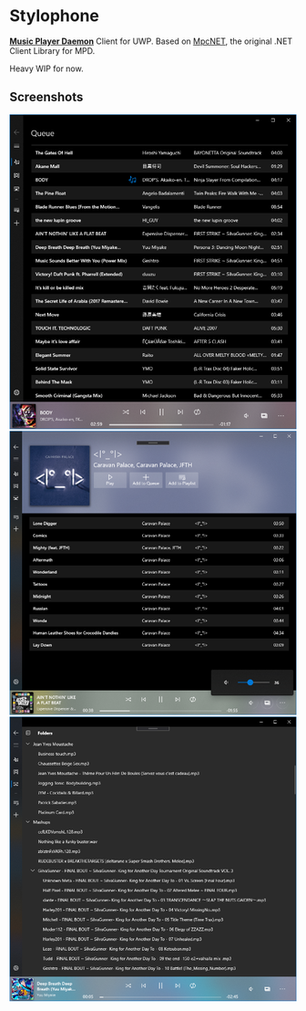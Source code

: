 Stylophone
===========

[**Music Player Daemon**](https://www.musicpd.org/) Client for UWP.
Based on [MpcNET](https://github.com/petrkr/MpcNET), the original .NET Client Library for MPD.  

Heavy WIP for now.

## Screenshots

![Screen1](Screenshots/Screen1.png)
![Screen1](Screenshots/Screen2.png)
![Screen1](Screenshots/Screen3.png)